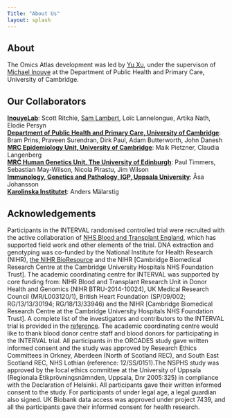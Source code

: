 ```yaml
---
Title: "About Us" 
layout: splash
---
```







## About
The Omics Atlas development was led by [Yu Xu](mailto:yx322@medschl.cam.ac.uk), under the supervison of [Michael Inouye](https://www.inouyelab.org/home/people) at the Department of Public Health and Primary Care, University of Cambridge.



## Our Collaborators
**[InouyeLab](https://www.inouyelab.org/)**: Scott Ritchie, [Sam Lambert](https://www.phpc.cam.ac.uk/people/ceu-group/ceu-research-staff/sam-lambert/), Loïc Lannelongue, Artika Nath, Elodie Persyn  
**[Department of Public Health and Primary Care, University of Cambridge](https://www.phpc.cam.ac.uk/ceu/)**: Bram Prins, Praveen Surendran, Dirk Paul, Adam Butterworth, John Danesh  
**[MRC Epidemiology Unit, University of Cambridge](https://www.mrc-epid.cam.ac.uk/)**: Maik Pietzner, Claudia Langenberg  
**[MRC Human Genetics Unit, The University of Edinburgh](https://www.ed.ac.uk/mrc-human-genetics-unit/research/wilson-group)**: Paul Timmers, Sebastian May-Wilson, Nicola Pirastu, Jim Wilson  
**[Immunology, Genetics and Pathology, IGP, Uppsala University](https://igp.uu.se/)**: Åsa Johansson  
**[Karolinska Institutet](https://ki.se/)**: Anders Mälarstig



## Acknowledgements

Participants in the INTERVAL randomised controlled trial were recruited with the active collaboration of [NHS Blood and Transplant England](http://www.nhsbt.nhs.uk), which has supported field work and other elements of the trial. DNA extraction and genotyping was co-funded by the National Institute for Health Research (NIHR), [the NIHR BioResource](http://bioresource.nihr.ac.uk) and the NIHR [Cambridge Biomedical Research Centre at the Cambridge University Hospitals NHS Foundation Trust]. The academic coordinating centre for INTERVAL was supported by core funding from: NIHR Blood and Transplant Research Unit in Donor Health and Genomics (NIHR BTRU-2014-10024), UK Medical Research Council (MR/L003120/1), British Heart Foundation (SP/09/002; RG/13/13/30194; RG/18/13/33946) and the NIHR [Cambridge Biomedical Research Centre at the Cambridge University Hospitals NHS Foundation Trust]. A complete list of the investigators and contributors to the INTERVAL trial is provided in the [reference](https://pubmed.ncbi.nlm.nih.gov/28941948). The academic coordinating centre would like to thank blood donor centre staff and blood donors for participating in the INTERVAL trial. All participants in the ORCADES study gave written informed consent and the study was approved by Research Ethics Committees in Orkney, Aberdeen (North of Scotland REC), and South East Scotland REC, NHS Lothian (reference: 12/SS/0151).The NSPHS study was approved by the local ethics committee at the University of Uppsala (Regionala Etikprövningsnämnden, Uppsala, Dnr 2005:325) in compliance with the Declaration of Helsinki. All participants gave their written informed consent to the study. For participants of under legal age, a legal guardian also signed. UK Biobank data access was approved under project 7439, and all the participants gave their informed consent for health research.
